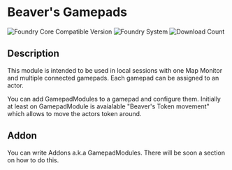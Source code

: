 # Beaver's Gamepads
![Foundry Core Compatible Version](https://img.shields.io/endpoint?url=https%3A%2F%2Ffoundryshields.com%2Fversion%3Fstyle%3Dflat%26url%3Dhttps%3A%2F%2Fgithub.com%2FAngryBeaver%2Fbeavers-gamepad%2Freleases%2Flatest%2Fdownload%2Fmodule.json)
![Foundry System](https://img.shields.io/endpoint?url=https%3A%2F%2Ffoundryshields.com%2Fsystem%3FnameType%3Draw%26showVersion%3D1%26style%3Dflat%26url%3Dhttps%3A%2F%2Fraw.githubusercontent.com%2FAngryBeaver%2Fbeavers-gamepad%2Fmain%2Fmodule.json)
![Download Count](https://img.shields.io/github/downloads/AngryBeaver/beavers-gamepad/total?color=bright-green)

## Description
This module is intended to be used in local sessions with one Map Monitor and multiple connected gamepads.
Each gamepad can be assigned to an actor.

You can add GamepadModules to a gamepad and configure them. 
Initially at least on GamepadModule is avaialable "Beaver's Token movement" which allows to move the actors token around.

## Addon
You can write Addons a.k.a GamepadModules. There will be soon a section on how to do this.